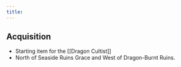 ```yaml
---
title:
---
```


## Acquisition
- Starting item for the [[Dragon Cultist]]
- North of Seaside Ruins Grace and West of Dragon-Burnt Ruins.